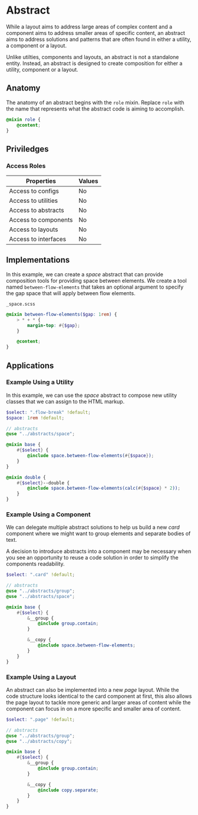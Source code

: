 # Abstract

While a layout aims to address large areas of complex content and a component aims to address smaller areas of specific content, an abstract aims to address solutions and patterns that are often found in either a utility, a component or a layout.

Unlike utilties, components and layouts, an abstract is not a standalone entity. Instead, an abstract is designed to create composition for either a utility, component or a layout.

## Anatomy

The anatomy of an abstract begins with the `role` mixin. Replace `role` with the name that represents what the abstract code is aiming to accomplish.

```scss
@mixin role {
    @content;
}

```

## Priviledges

### Access Roles

| Properties | Values |
| ----------- | ----------- |
| Access to configs | No |
| Access to utilities | No |
| Access to abstracts | No |
| Access to components | No |
| Access to layouts | No |
| Access to interfaces | No |


## Implementations

In this example, we can create a *space* abstract that can provide composition tools for providing space between elements. We create a tool named `between-flow-elements` that takes an optional argument to specify the gap space that will apply between flow elements.

`_space.scss`
```scss
@mixin between-flow-elements($gap: 1rem) {
    > * + * {
        margin-top: #{$gap};
    }

    @content;
}
```


## Applications

### Example Using a Utility

In this example, we can use the *space* abstract to compose new utility classes that we can assign to the HTML markup.

```scss
$select: ".flow-break" !default;
$space: 1rem !default;

// abstracts
@use "../abstracts/space";

@mixin base {
    #{$select} {
        @include space.between-flow-elements(#{$space});
    }
}

@mixin double {
    #{$select}--double {
        @include space.between-flow-elements(calc(#{$space} * 2));
    }
}
```

### Example Using a Component

We can delegate multiple abstract solutions to help us build a new *card* component where we might want to group elements and separate bodies of text.

A decision to introduce abstracts into a component may be necessary when you see an opportunity to reuse a code solution in order to simplify the components readability.
```scss
$select: ".card" !default;

// abstracts
@use "../abstracts/group";
@use "../abstracts/space";

@mixin base {
    #{$select} {
        &__group {
            @include group.contain;
        }

        &__copy {
            @include space.between-flow-elements;
        }
    }
}
```

### Example Using a Layout

An abstract can also be implemented into a new *page* layout. While the code structure looks identical to the card component at first, this also allows the page layout to tackle more generic and larger areas of content while the component can focus in on a more specific and smaller area of content.

```scss
$select: ".page" !default;

// abstracts
@use "../abstracts/group";
@use "../abstracts/copy";

@mixin base {
    #{$select} {
        &__group {
            @include group.contain;
        }

        &__copy {
            @include copy.separate;
        }
    }
}


```